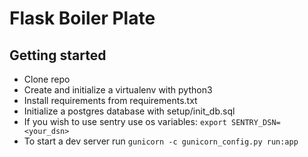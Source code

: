 # Flask Boiler Plate

## Getting started

* Clone repo
* Create and initialize a virtualenv with python3
* Install requirements from requirements.txt
* Initialize a postgres database with setup/init_db.sql
* If you wish to use sentry use os variables: `export SENTRY_DSN=<your_dsn>`
* To start a dev server run `gunicorn -c gunicorn_config.py run:app`